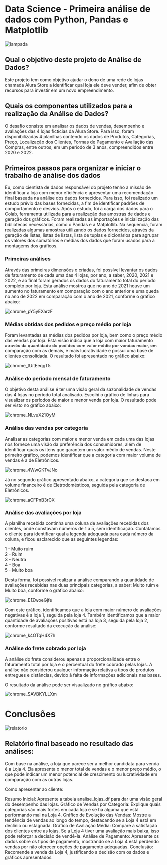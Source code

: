 # Data Science - Primeira análise de dados com Python, Pandas e Matplotlib

![lampada](https://github.com/user-attachments/assets/d8d1d1ed-fcda-4d17-b836-05f71bd6712c)
## Qual o objetivo deste projeto de Análise de Dados? 

Este projeto tem como objetivo ajudar o dono de uma rede de lojas chamada Alura Store a identificar qual loja ele deve vender, afim de obter recursos para investir em um novo empreendimento.

## Quais os componentes utilizados para a realização da Análise de Dados?

O desafio consiste em analisar os dados de vendas, desempenho e avaliações das 4 lojas fictícias da Alura Store.
Para isso, foram disponibilizadas 4 planilhas contendo os dados de Produtos, Categorias, Preço, Localização dos Clientes, Formas de Pagamento e Avaliação das Compras, entre outros, em um período de 3 anos, compreendidos entre 2020 e 2022.

## Primeiros passos para organizar e iniciar o trabalho de análise dos dados

Eu, como cientista de dados responsável do projeto tenho a missão de identificar a loja com menor eficiência e apresentar uma recomendação final baseada na análise dos  dados fornecidos.
Para isso, foi realizado um estudo prévio das bases fornecidas, a fim de identificar padrões de comportamento e desvios.
Após o estudo, foi a carga dos dados para o Colab, ferramenta utilizada para a realização das amostras de dados e geração dos gráficos.
Foram realizadas as importações e inicialização das bibliotecas necessárias, como o Pandas e a Matplotlib.
Na sequencia, foram realizadas algumas amostras utilizando os dados fornecidos, através da geração de listas, listas de listas, lista de tuplas e dicionários para agrupar os valores dos somatórios e médias dos dados que foram usados para a montagems dos gráficos.

### Primeiras análises

Através das primeiras dimensões o criadas, foi possível levantar os dados de faturamento de cada uma das 4 lojas, por ano, a saber, 2020, 2021 e 2022, e ao final foram gerados os dados do faturamento total do período completo por loja. 
Esta análise mostrou que no ano de 2021 houve um aumento no faturamento em comparação com o ano anterior e uma queda no ano de 2022 em comparação com o ano de 2021, conforme o gráfico abaixo:

![chrome_pY5yEXarzF](https://github.com/user-attachments/assets/1209784f-73de-4a8c-bfaa-d09047ae2b24)

### Médias obtidas dos pedidos e preço médio por loja

Foram levantadas as médias dos pedidos por loja, bem como o preço médio das vendas por loja. Esta visão indica que a loja com maior faturamento através da quantidade de pedidos com valor médio por vendas maior, em comparação com as demais, é mais lucratividade e possui uma base de clientes consolidada. O resultado foi apresentado no gráfico abaixo:

![chrome_tUitEeqgT5](https://github.com/user-attachments/assets/06a55a98-5de7-42e4-ae76-9f5de32bcc3e)

### Análise do período mensal de faturamento

O objetivo desta análise é ter uma visão geral da sazonalidade de vendas das 4 lojas no período total analisado. Escolhi o gráfico de linhas para visualizar os períodos de maior e menor venda por loja.
O resultado pode ser visto no gráfico abaixo:

![chrome_NLvuX21OyM](https://github.com/user-attachments/assets/1375b6a6-6177-437c-ad9c-91206920c85a)

### Análise das vendas por categoria

Analisar as categorias com maior e menor venda em cada uma das lojas nos fornece uma visão da preferência dos consumidores, além de identificar quais os itens que garantem um valor médio de vendas.
Neste primeiro gráfico, podemos identificar que a categoria com maior volume de vendas é a de Eletrônicos.

![chrome_4WwGKTvJNo](https://github.com/user-attachments/assets/34d6d5ca-b787-42d9-8ed5-53acbe830ff9)

Já no segundo gráfico apresentado abaixo, a categoria que se destaca em volume financeiro é de Eletrodomésticos, seguida pela categoria de Eletrônicos.

![chrome_aCFPnB3rCX](https://github.com/user-attachments/assets/a73e19b4-5082-45e1-857d-25a632ae6eed)


### Análise das avaliações por loja

A planilha recebida continha uma coluna de avaliações recebidas dos clientes, onde constavam números de 1 a 5, sem identificação. Contatamos o cliente para identificar qual a legenda adequada para cada número da coluna, e ficou esclarecido que as seguintes legendas:

1 - Muito ruim    
2 - Ruim    
3 - Neutra    
4 - Boa    
5 - Muito boa    

Desta forma, foi possível realizar a análise comparando a quantidade de avaliações recebidas nas duas principais categorias, a saber: Muito ruim e Muito boa, conforme o gráfico abaixo:

![chrome_E1ZwoeGjfe](https://github.com/user-attachments/assets/bcb45e7e-e307-4f42-812c-def61fc2e656)

Com este gráfico, identificamos que a loja com maior número de avaliações negativas é a loja 1, seguida pela loja 4. Também identificamos que a maior quantidade de avaliações positivas está na loja 3, seguida pela loja 2, conforme resultado da execução da análise:

![chrome_k4OTqH4X7h](https://github.com/user-attachments/assets/2466b920-0c44-4e29-9f43-9ec21f8a5577)

### Análise do frete cobrado por loja

A análise do frete considerou apenas a proporcionalidade entre o faturamento total por loja e o percentual do frete cobrado pelas lojas. 
A análise não considerou qualquer informação relativa a tipos de produtos entregues e distâncias, devido à falta de informações adicionais nas bases.

O resultado da análise pode ser visualizado no gráfico abaixo:

![chrome_SAVBKYLLXm](https://github.com/user-attachments/assets/9801f9cd-4d54-4336-8d68-f0b97d508430)

# Conclusões

![relatorio](https://github.com/user-attachments/assets/615e83b3-5d92-466f-aa26-5da5a3c1a86f)
## Relatório final baseado no resultado das análises:

Com base na análise, a loja que parece ser a melhor candidata para venda é a Loja 4. Ela apresenta o menor total de vendas e o menor preço médio, o que pode indicar um menor potencial de crescimento ou lucratividade em comparação com as outras lojas.

Como apresentar ao cliente:

Resumo Inicial: Apresente a tabela analise_lojas_df para dar uma visão geral do desempenho das lojas.
Gráfico de Vendas por Categoria: Explique quais categorias são mais fortes em cada loja e se há alguma que está performando mal na Loja 4.
Gráfico de Evolução das Vendas: Mostre a tendência de vendas ao longo do tempo, destacando se a Loja 4 está em declínio ou estagnada.
Gráfico de Avaliação Média: Compare a satisfação dos clientes entre as lojas. Se a Loja 4 tiver uma avaliação mais baixa, isso pode reforçar a decisão de vendê-la.
Análise de Pagamento: Apresente os dados sobre os tipos de pagamento, mostrando se a Loja 4 está perdendo vendas por não oferecer opções de pagamento adequadas.
Conclusão: Recomende a venda da Loja 4, justificando a decisão com os dados e gráficos apresentados.

